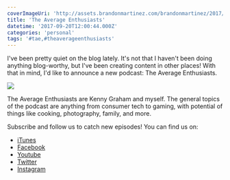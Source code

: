 ```yaml
---
coverImageUri: 'http://assets.brandonmartinez.com/brandonmartinez/2017/09/The-Average-Enthusiasts-Facebook-Cover-Photo.png'
title: 'The Average Enthusiasts'
datetime: '2017-09-20T12:00:44.000Z'
categories: 'personal'
tags: '#tae,#theaverageenthusiasts'
---
```


I've been pretty quiet on the blog lately. It's not that I haven't been doing
anything blog-worthy, but I've been creating content in other places! With that
in mind, I'd like to announce a new podcast: The Average Enthusiasts.

[![](http://assets.brandonmartinez.com/brandonmartinez/2017/10/The-Average-Enthusiasts-Album-Cover-AvailableOniTunes-300x300.png)](http://www.theaverageenthusiasts.com/)

The Average Enthusiasts are Kenny Graham and myself. The general topics of the
podcast are anything from consumer tech to gaming, with potential of things like
cooking, photography, family, and more.

Subscribe and follow us to catch new episodes! You can find us on:

- [iTunes](http://bmtn.us/2y5FLug)
- [Facebook](http://bmtn.us/2jXUrW1)
- [Youtube](http://bmtn.us/2k1wnBV)
- [Twitter](http://bmtn.us/2jYGmrx)
- [Instagram](http://bmtn.us/2jXUvVL)
